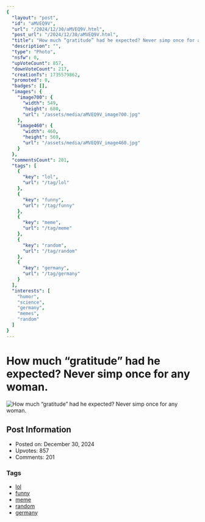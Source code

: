 ```yaml
---
{
  "layout": "post",
  "id": "aMVEQ9V",
  "url": "/2024/12/30/aMVEQ9V.html",
  "post_url": "/2024/12/30/aMVEQ9V.html",
  "title": "How much “gratitude” had he expected? Never simp once for any woman.",
  "description": "",
  "type": "Photo",
  "nsfw": 0,
  "upVoteCount": 857,
  "downVoteCount": 217,
  "creationTs": 1735579862,
  "promoted": 0,
  "badges": [],
  "images": {
    "image700": {
      "width": 549,
      "height": 680,
      "url": "/assets/media/aMVEQ9V_image700.jpg"
    },
    "image460": {
      "width": 460,
      "height": 569,
      "url": "/assets/media/aMVEQ9V_image460.jpg"
    }
  },
  "commentsCount": 201,
  "tags": [
    {
      "key": "lol",
      "url": "/tag/lol"
    },
    {
      "key": "funny",
      "url": "/tag/funny"
    },
    {
      "key": "meme",
      "url": "/tag/meme"
    },
    {
      "key": "random",
      "url": "/tag/random"
    },
    {
      "key": "germany",
      "url": "/tag/germany"
    }
  ],
  "interests": [
    "humor",
    "science",
    "germany",
    "memes",
    "random"
  ]
}
---
```


# How much “gratitude” had he expected? Never simp once for any woman.

![How much “gratitude” had he expected? Never simp once for any woman.](/assets/media/aMVEQ9V_image700.jpg)

## Post Information

- Posted on: December 30, 2024
- Upvotes: 857
- Comments: 201

### Tags

- [lol](/tag/lol)
- [funny](/tag/funny)
- [meme](/tag/meme)
- [random](/tag/random)
- [germany](/tag/germany)
